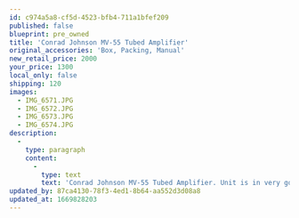 ```yaml
---
id: c974a5a8-cf5d-4523-bfb4-711a1bfef209
published: false
blueprint: pre_owned
title: 'Conrad Johnson MV-55 Tubed Amplifier'
original_accessories: 'Box, Packing, Manual'
new_retail_price: 2000
your_price: 1300
local_only: false
shipping: 120
images:
  - IMG_6571.JPG
  - IMG_6572.JPG
  - IMG_6573.JPG
  - IMG_6574.JPG
description:
  -
    type: paragraph
    content:
      -
        type: text
        text: 'Conrad Johnson MV-55 Tubed Amplifier. Unit is in very good physical and functional condition with original box, packing and manual. Unit sold as new for $2,000.00 and was considered to be extremely musical and one of the great values in high-end audio. '
updated_by: 87ca4130-78f3-4ed1-8b64-aa552d3d08a8
updated_at: 1669828203
---
```

